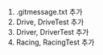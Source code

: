 <ol>
    <li>.gitmessage.txt 추가</li>
    <li>Drive, DriveTest 추가</li>
    <li>Driver, DriverTest 추가</li>
    <li>Racing, RacingTest 추가</li>
</ol>